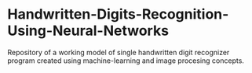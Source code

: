 # Handwritten-Digits-Recognition-Using-Neural-Networks
Repository of a working model of single handwritten digit recognizer program created using machine-learning and image procesing concepts.
#
